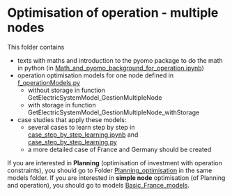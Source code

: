 
# Optimisation of operation - multiple nodes
This folder contains 

 - texts with maths and introduction to the pyomo package to do the math in python (in [Math_and_pyomo_background_for_operation.ipynb](./Math_and_pyomo_background_for_operation.ipynb))
 - operation optimisation models for one node defined in [f_operationModels.py](./f_operationModels.py)
   - without storage in function GetElectricSystemModel_GestionMultipleNode 
   - with storage in function GetElectricSystemModel_GestionMultipleNode_withStorage 
 - case studies that apply these models:
   - several cases to learn step by step in [case_step_by_step_learning.ipynb](./case_operation_step_by_step_learning.ipynb) and [case_step_by_step_learning.py](./case_operation_step_by_step_learning.py)
   - a more detailed case of France and Germany should be created 
   

If you are interested in **Planning** (optimisation of investment with operation constraints), you should go to Folder [Planning_optimisation](../Planning_optimisation/README.md) in the same models folder. 
If you are interested in **simple node** optimisation (of Planning and operation), you should go to models [Basic_France_models](./../Basic_Germany_models/README.md). 

